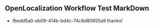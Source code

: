 ## OpenLocalization Workflow Test MarkDown
* fbedd5a0-eb09-414b-bd4c-74c8d80655a9 thanks!

<!--HONumber=Aug16_HO3-->


